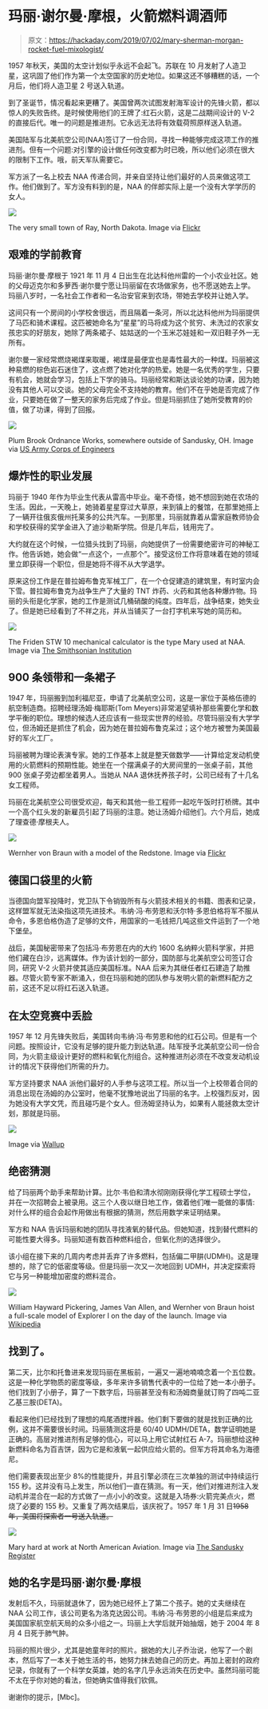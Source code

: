 # 玛丽·谢尔曼·摩根，火箭燃料调酒师

> 原文：<https://hackaday.com/2019/07/02/mary-sherman-morgan-rocket-fuel-mixologist/>

1957 年秋天，美国的太空计划似乎永远不会起飞。苏联在 10 月发射了人造卫星，这巩固了他们作为第一个太空国家的历史地位。如果这还不够糟糕的话，一个月后，他们将人造卫星 2 号送入轨道。

到了圣诞节，情况看起来更糟了。美国曾两次试图发射海军设计的先锋火箭，都以惊人的失败告终。是时候使用他们的王牌了:红石火箭，这是二战期间设计的 V-2 的直接后代。唯一的问题是推进剂。它永远无法将有效载荷照原样送入轨道。

美国陆军与北美航空公司(NAA)签订了一份合同，寻找一种能够完成这项工作的推进剂。但有一个问题:对引擎的设计做任何改变都为时已晚，所以他们必须在很大的限制下工作。哦，前天军队需要它。

军方派了一名上校去 NAA 传递合同，并亲自坚持让他们最好的人员来做这项工作。他们做到了。军方没有料到的是，NAA 的伴郎实际上是一个没有大学学历的女人。

[![](img/674221b0c5efb01d2218407c943951f2.png)](https://hackaday.com/wp-content/uploads/2019/06/ray-north-dakota.png)

The very small town of Ray, North Dakota. Image via [Flickr](https://www.flickr.com/photos/afiler/6177062938/in/album-72157627614668951/)

## 艰难的学前教育

玛丽·谢尔曼·摩根于 1921 年 11 月 4 日出生在北达科他州雷的一个小农业社区。她的父母迈克尔和多萝西·谢尔曼宁愿让玛丽留在农场做家务，也不愿送她去上学。玛丽八岁时，一名社会工作者和一名治安官来到农场，带她去学校并让她入学。

这间只有一个房间的小学校舍很远，而且隔着一条河，所以北达科他州为玛丽提供了马匹和骑术课程。这匹被她命名为“星星”的马将成为这个贫穷、未洗过的农家女孩忠实的好朋友，她除了两条裙子、姑姑送的一个玉米芯娃娃和一双旧鞋子外一无所有。

谢尔曼一家经常燃烧褐煤来取暖，褐煤是最便宜也是毒性最大的一种煤。玛丽被这种易燃的棕色岩石迷住了，这点燃了她对化学的热爱。她是一名优秀的学生，只要有机会，她就会学习，包括上下学的骑马。玛丽经常和斯达谈论她的功课，因为她没有其他人可以交谈。她的父母完全不支持她的教育。他们不在乎她是否完成了作业，只要她在做了一整天的家务后完成了作业。但是玛丽抓住了她所受教育的价值，做了功课，得到了回报。

[![](img/95fe06025b3bd53fc6e849c18d147116.png)](https://hackaday.com/wp-content/uploads/2019/06/plum-brook-ordnance-works.png)

Plum Brook Ordnance Works, somewhere outside of Sandusky, OH. Image via [US Army Corps of Engineers](https://www.lrh.usace.army.mil/Missions/DERP-FUDS-WVOW-PBOW-WVMA-/Plum-Brook-Ordnance-Works/)

## 爆炸性的职业发展

玛丽于 1940 年作为毕业生代表从雷高中毕业。毫不奇怪，她不想回到她在农场的生活。因此，一天晚上，她骑着星星穿过大草原，来到镇上的餐馆，在那里她搭上了一辆开往俄亥俄州托莱多的公共汽车。一到那里，玛丽就靠着从雷家庭教师协会和学校获得的奖学金进入了迪沙勒斯学院。但是几年后，钱用完了。

大约就在这个时候，一位猎头找到了玛丽，向她提供了一份需要绝密许可的神秘工作。他告诉她，她会做“一点这个，一点那个”。接受这份工作将意味着在她的领域里立即获得一个职位，但是她将不得不从大学退学。

原来这份工作是在普拉姆布鲁克军械工厂，在一个仓促建造的建筑里，有时室内会下雪。普拉姆布鲁克为战争生产了大量的 TNT 炸药、火药和其他各种爆炸物。玛丽的头衔是化学家，她的工作是测试几桶硝酸的纯度。四年后，战争结束，她失业了。但是她已经看到了不祥之兆，并从当铺买了一台打字机来写她的简历和。

[![](img/e2cbe7dceb55b09a63e5018fa8b8f503.png)](https://hackaday.com/wp-content/uploads/2019/06/friden-mech-calc.png)

The Friden STW 10 mechanical calculator is the type Mary used at NAA. Image via [The Smithsonian Institution](https://americanhistory.si.edu/collections/search/object/nmah_690861)

## 900 条领带和一条裙子

1947 年，玛丽搬到加利福尼亚，申请了北美航空公司，这是一家位于英格伍德的航空制造商。招聘经理汤姆·梅耶斯(Tom Meyers)非常渴望填补那些需要化学和数学平衡的职位。理想的候选人还应该有一些现实世界的经验。尽管玛丽没有大学学位，但汤姆还是抓住了机会，因为她在普拉姆布鲁克呆过；这个地方被誉为美国最好的军火工厂。

玛丽被聘为理论表演专家。她的工作基本上就是整天做数学——计算给定发动机使用的火箭燃料的预期性能。她坐在一个摆满桌子的大房间里的一张桌子前，其他 900 张桌子旁边都坐着男人。当她从 NAA 退休抚养孩子时，公司已经有了十几名女工程师。

玛丽在北美航空公司很受欢迎，每天和其他一些工程师一起吃午饭时打桥牌。其中一个高个红头发的新雇员引起了玛丽的注意。她让汤姆介绍他们。六个月后，她成了理查德·摩根夫人。

[![](img/63f5a18e5156480ed3ac306c38eca4fd.png)](https://hackaday.com/wp-content/uploads/2019/06/von-braun-redstone-model.jpg)

Wernher von Braun with a model of the Redstone. Image via [Flickr](https://www.flickr.com/photos/mrdanbeaumont/13003122904)

## 德国口袋里的火箭

当德国向盟军投降时，党卫队下令销毁所有与火箭技术相关的书籍、图表和记录，这样盟军就无法染指这项先进技术。韦纳·冯·布劳恩和沃尔特·多恩伯格将军不服从命令，多恩伯格伪造了足够的文件，用国家的一毛钱把几吨这些文件运到了一个地下堡垒。

战后，美国秘密带来了包括冯·布劳恩在内的大约 1600 名纳粹火箭科学家，并把他们藏在白沙，远离媒体。作为该计划的一部分，国防部与北美航空公司签订合同，研究 V-2 火箭并使其适应美国标准。NAA 后来为其继任者红石建造了助推器。尽管火箭专家不断涌入，但在玛丽和她的团队参与发明火箭的新燃料配方之前，这还不足以将红石送入轨道。

## 在太空竞赛中丢脸

1957 年 12 月先锋失败后，美国转向韦纳·冯·布劳恩和他的红石公司。但是有一个问题。按照设计，它没有足够的提升能力到达轨道。陆军授予北美航空公司一份合同，为火箭主级设计更好的燃料和氧化剂组合。这种推进剂必须在不改变发动机设计的情况下获得他们所需的升力。

军方坚持要求 NAA 派他们最好的人手参与这项工程。所以当一个上校带着合同的消息出现在汤姆的办公室时，他毫不犹豫地说出了玛丽的名字。上校强烈反对，因为她没有大学文凭，而且碰巧是个女人。但汤姆坚持认为，如果有人能拯救太空计划，那就是玛丽。

[![](img/d1f791539135dfed72fc65851cf26060.png)](https://hackaday.com/wp-content/uploads/2019/06/chalkboard.png)

Image via [Wallup](https://wallup.net/formula-chalkboard/)

## 绝密猜测

给了玛丽两个助手来帮助计算。比尔·韦伯和清水彻刚刚获得化学工程硕士学位，并在一次招聘会上被录用。这三个人夜以继日地工作，做着他们唯一能做的事情:对什么样的组合会起作用做出有根据的猜测，然后用数学来证明结果。

军方和 NAA 告诉玛丽和她的团队寻找液氧的替代品。但她知道，找到替代燃料的可能性要大得多。玛丽知道有数百种燃料组合，但氧化剂的选择很少。

该小组在接下来的几周内考虑并丢弃了许多燃料，包括偏二甲肼(UDMH)。这是理想的，除了它的低密度等级。但是玛丽一次又一次地回到 UDMH，并决定探索将它与另一种能增加密度的燃料混合。

[![](img/54cef33a3900b6193901714bb6efa6ca.png)](https://hackaday.com/wp-content/uploads/2019/06/explorer1.png)

William Hayward Pickering, James Van Allen, and Wernher von Braun hoist a full-scale model of Explorer I on the day of the launch. Image via [Wikipedia](https://en.wikipedia.org/wiki/Explorer_1#/media/File:Explorer1_people.jpg)

## 找到了。

第二天，比尔和托鲁进来发现玛丽在黑板前，一遍又一遍地喃喃念着一个五位数。这是一种化学物质的密度等级，多年来许多销售代表中的一位给了她一本小册子。他们找到了小册子，算了一下数字后，玛丽甚至没有和汤姆商量就订购了四吨二亚乙基三胺(DETA)。

看起来他们已经找到了理想的鸡尾酒搅拌器。他们剩下要做的就是找到正确的比例，这并不需要很长时间。玛丽猜测这将是 60/40 UDMH/DETA，数学证明她是正确的。高层对推进剂有足够的信心，可以马上用它试射红石 A-7。玛丽想给这种新燃料命名为百吉饼，因为它是和液氧一起供应给火箭的。但军方将其命名为海德尼。

他们需要表现出至少 8%的性能提升，并且引擎必须在三次单独的测试中持续运行 155 秒。这并没有马上发生，所以他们一直在猜测。有一天，他们对推进剂注入发动机并混合在一起的方式做了一点小小的改变。这就是入场券:火箭完美点火，燃烧了必要的 155 秒。又重复了两次结果后，该庆祝了。1957 年 1 月 31 日~~1958 年，美国将探索者一号送入轨道。~~

[![](img/23603626de44e6a68962190b95c7bd41.png)](https://hackaday.com/wp-content/uploads/2019/06/mary-sherman-morgan.png)

Mary hard at work at North American Aviation. Image via [The Sandusky Register](http://www.sanduskyregister.com/story/201503150008)

## 她的名字是玛丽·谢尔曼·摩根

发射后不久，玛丽就退休了，因为她已经怀上了第二个孩子。她的丈夫继续在 NAA 公司工作，该公司更名为洛克达因公司。韦纳·冯·布劳恩的小组是后来成为美国国家航空航天局的众多小组之一。玛丽上大学后就开始抽烟，她于 2004 年 8 月 4 日死于肺气肿。

玛丽的照片很少，尤其是她童年时的照片。据她的大儿子乔治说，他写了一个剧本，然后写了一本关于她生活的书，她努力抹去她自己的历史。再加上密封的政府记录，你就有了一个科学女英雄，她的名字几乎永远消失在历史中。虽然玛丽可能不太在乎你对她的看法，但她确实值得我们钦佩。

谢谢你的提示，[Mbc]。